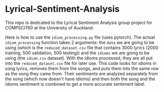 # Lyrical-Sentiment-Analysis
This repo is dedicated to the Lyrical Sentiment Analysis group project for COMPSCI760 at the University of Auckland. 

Here is how to use the `idiom_processing.py` file (uses pytorch). The actual `idiom_processing` function takes 2 arguments: the `data` we are going to be using (which is the `reduced_dataset.csv` file that contains 3000 lyrics (2000 training, 500 validation, 500 testing)) and the `idioms` we are going to be using (the `idiom.csv` dataset). With the idioms processed, they are all put into the `reduced_dataset.csv` file for later use. This code looks for idioms in song lyrics, removes them from the songs, and puts them into the same row as the song they came from. Their sentiments are analyzed separately from the song (which now doesn't have idioms) and then both the song and the idioms sentiment is combined to get a more accurate sentiment label. 
